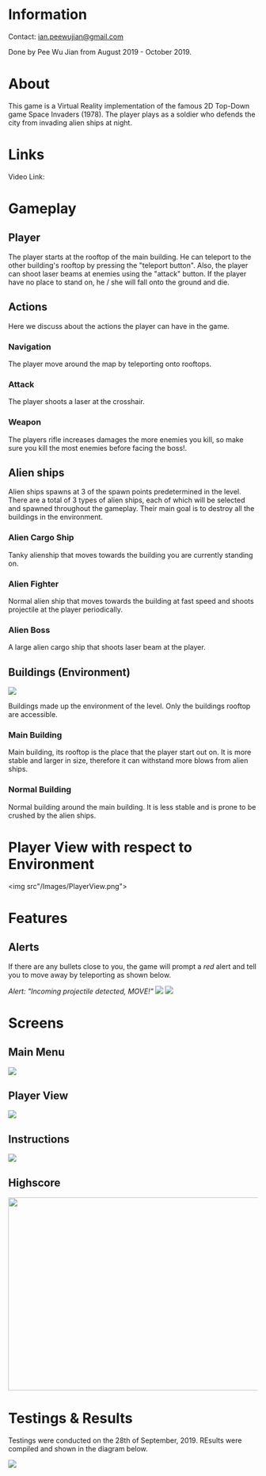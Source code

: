 # Information

Contact: ian.peewujian@gmail.com

Done by Pee Wu Jian from August 2019 - October 2019.

# About

This game is a Virtual Reality implementation of the famous 2D Top-Down game Space Invaders (1978). The player plays as a soldier who defends the city from invading alien ships at night.

# Links

Video Link:

# Gameplay

## Player

The player starts at the rooftop of the main building. He can teleport to the other building's rooftop by pressing the "teleport button". Also, the player can shoot laser beams at enemies using the "attack" button. If the player have no place to stand on, he / she will fall onto the ground and die. 

## Actions

Here we discuss about the actions the player can have in the game.

### Navigation

The player move around the map by teleporting onto rooftops.

### Attack

The player shoots a laser at the crosshair.

### Weapon

The players rifle increases damages the more enemies you kill, so make sure you kill the most enemies before facing the boss!.

## Alien ships

Alien ships spawns at 3 of the spawn points predetermined in the level. There are a total of 3 types of alien ships, each of which will be selected and spawned throughout the gameplay. Their main goal is to destroy all the buildings in the environment.

### Alien Cargo Ship

Tanky alienship that moves towards the building you are currently standing on.

### Alien Fighter

Normal alien ship that moves towards the building at fast speed and shoots projectile at the player periodically.

### Alien Boss

A large alien cargo ship that shoots laser beam at the player.

## Buildings (Environment)

<img src="/Images/LevelPerspective.png">

Buildings made up the environment of the level. Only the buildings rooftop are accessible.

### Main Building

Main building, its rooftop is the place that the player start out on. It is more stable and larger in size, therefore it can withstand more blows from alien ships.

### Normal Building
 
Normal building around the main building. It is less stable and is prone to be crushed by the alien ships.

# Player View with respect to Environment
<img src"/Images/PlayerView.png">

# Features

## Alerts

If there are any bullets close to you, the game will prompt a *red* alert and tell you to move away by teleporting as shown below.

*Alert: "Incoming projectile detected, MOVE!"*
<img src="/Images/Alert_1.jpg">
<img src="/Images/Alert_2.jpg">

# Screens
## Main Menu
<img src="/Images/MainMenu.jpg">
          
## Player View
<img src="/Images/PlayerView.jpg">
          
## Instructions
<img src="/Images/Instructions.jpg">
          
## Highscore
<img src="/Images/Highscore.jpg" width=800 height=390>

# Testings & Results
Testings were conducted on the 28th of September, 2019. REsults were compiled and shown in the diagram below.

<img src="Images/GEQ.PNG">
